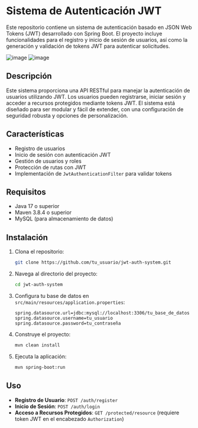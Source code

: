 # Sistema de Autenticación JWT

Este repositorio contiene un sistema de autenticación basado en JSON Web Tokens (JWT) desarrollado con Spring Boot. El proyecto incluye funcionalidades para el registro y inicio de sesión de usuarios, así como la generación y validación de tokens JWT para autenticar solicitudes.

![image](https://github.com/user-attachments/assets/51a25445-6e5c-46ae-8bb6-439da984693a)
![image](https://github.com/user-attachments/assets/ab29007c-7665-40be-96e4-06a50e7a5498)

## Descripción

Este sistema proporciona una API RESTful para manejar la autenticación de usuarios utilizando JWT. Los usuarios pueden registrarse, iniciar sesión y acceder a recursos protegidos mediante tokens JWT. El sistema está diseñado para ser modular y fácil de extender, con una configuración de seguridad robusta y opciones de personalización.

## Características

- Registro de usuarios
- Inicio de sesión con autenticación JWT
- Gestión de usuarios y roles
- Protección de rutas con JWT
- Implementación de `JwtAuthenticationFilter` para validar tokens

## Requisitos

- Java 17 o superior
- Maven 3.8.4 o superior
- MySQL (para almacenamiento de datos)

## Instalación

1. Clona el repositorio:

    ```bash
    git clone https://github.com/tu_usuario/jwt-auth-system.git
    ```

2. Navega al directorio del proyecto:

    ```bash
    cd jwt-auth-system
    ```

3. Configura tu base de datos en `src/main/resources/application.properties`:

    ```properties
    spring.datasource.url=jdbc:mysql://localhost:3306/tu_base_de_datos
    spring.datasource.username=tu_usuario
    spring.datasource.password=tu_contraseña
    ```

4. Construye el proyecto:

    ```bash
    mvn clean install
    ```

5. Ejecuta la aplicación:

    ```bash
    mvn spring-boot:run
    ```

## Uso

- **Registro de Usuario**: `POST /auth/register`
- **Inicio de Sesión**: `POST /auth/login`
- **Acceso a Recursos Protegidos**: `GET /protected/resource` (requiere token JWT en el encabezado `Authorization`)

